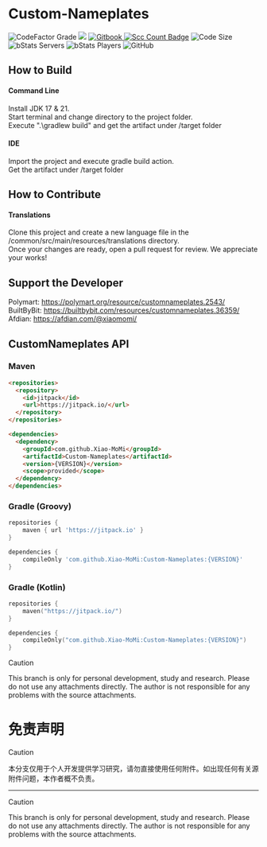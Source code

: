# Custom-Nameplates

![CodeFactor Grade](https://img.shields.io/codefactor/grade/github/Xiao-MoMi/Custom-Nameplates)
[![](https://jitpack.io/v/Xiao-MoMi/Custom-Nameplates.svg)](https://jitpack.io/#Xiao-MoMi/Custom-Nameplates)
<a href="https://mo-mi.gitbook.io/xiaomomi-plugins/plugin-wiki/customnameplates" alt="GitBook">
<img src="https://img.shields.io/badge/docs-gitbook-brightgreen" alt="Gitbook"/>
</a>
[![Scc Count Badge](https://sloc.xyz/github/Xiao-MoMi/Custom-Nameplates/?category=codes)](https://github.com/Xiao-MoMi/Custom-Nameplates/)
![Code Size](https://img.shields.io/github/languages/code-size/Xiao-MoMi/Custom-Nameplates)
![bStats Servers](https://img.shields.io/bstats/servers/16649)
![bStats Players](https://img.shields.io/bstats/players/16649)
![GitHub](https://img.shields.io/github/license/Xiao-MoMi/Custom-Nameplates)

## How to Build

#### Command Line
Install JDK 17 & 21. \
Start terminal and change directory to the project folder.\
Execute ".\gradlew build" and get the artifact under /target folder

#### IDE
Import the project and execute gradle build action. \
Get the artifact under /target folder

## How to Contribute

#### Translations
Clone this project and create a new language file in the /common/src/main/resources/translations directory. \
Once your changes are ready, open a pull request for review. We appreciate your works!

## Support the Developer

Polymart: https://polymart.org/resource/customnameplates.2543/ \
BuiltByBit: https://builtbybit.com/resources/customnameplates.36359/ \
Afdian: https://afdian.com/@xiaomomi/

## CustomNameplates API

### Maven

```html
<repositories>
  <repository>
    <id>jitpack</id>
    <url>https://jitpack.io/</url>
  </repository>
</repositories>
```
```html
<dependencies>
  <dependency>
    <groupId>com.github.Xiao-MoMi</groupId>
    <artifactId>Custom-Nameplates</artifactId>
    <version>{VERSION}</version>
    <scope>provided</scope>
  </dependency>
</dependencies>
```
### Gradle (Groovy)

```groovy
repositories {
    maven { url 'https://jitpack.io' }
}
```
```groovy
dependencies {
    compileOnly 'com.github.Xiao-MoMi:Custom-Nameplates:{VERSION}'
}
```
### Gradle (Kotlin)

```kotlin
repositories {
    maven("https://jitpack.io/")
}
```
```kotlin
dependencies {
    compileOnly("com.github.Xiao-MoMi:Custom-Nameplates:{VERSION}")
}
```
> [!CAUTION]  
> This branch is only for personal development, study and research. Please do not use any attachments directly. The author is not responsible for any problems with the source attachments.
# 免责声明

> [!CAUTION]  
> 本分支仅用于个人开发提供学习研究，请勿直接使用任何附件。如出现任何有关源附件问题，本作者概不负责。

---

> [!CAUTION]  
> This branch is only for personal development, study and research. Please do not use any attachments directly. The author is not responsible for any problems with the source attachments.
